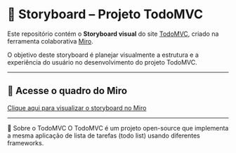 # 🧩 Storyboard – Projeto TodoMVC

Este repositório contém o **Storyboard visual** do site [TodoMVC](https://todomvc.com), criado na ferramenta colaborativa [Miro](https://miro.com/).

O objetivo deste storyboard é planejar visualmente a estrutura e a experiência do usuário no desenvolvimento do projeto TodoMVC.

---

## 🔗 Acesse o quadro do Miro

[Clique aqui para visualizar o storyboard no Miro](https://miro.com/app/board/uXjVLjvj2rk=/?share_link_id=492661128913)

---

📌 Sobre o TodoMVC
O TodoMVC é um projeto open-source que implementa a mesma aplicação de lista de tarefas (todo list) usando diferentes frameworks.
